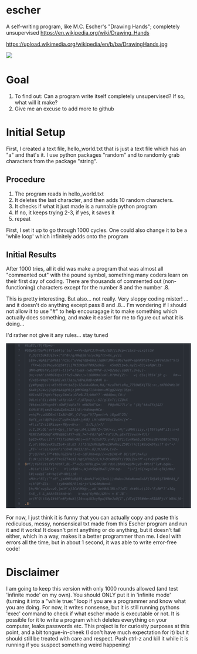 # escher
A self-writing program, like  M.C. Escher's "Drawing Hands"; completely unsupervised
https://en.wikipedia.org/wiki/Drawing_Hands

https://upload.wikimedia.org/wikipedia/en/b/ba/DrawingHands.jpg

![](https://upload.wikimedia.org/wikipedia/en/b/ba/DrawingHands.jpg)

# Goal
1) To find out: Can a program write itself completely unsupervised? If so, what will it make?
2) Give me an excuse to add more to github

# Initial Setup
First, I created a text file, hello_world.txt that is just a text file which has an "a" and that's it.
I use python packages "random" and to randomly grab characters from the package "string".

## Procedure
1) The program reads in hello_world.txt
2) It deletes the last character, and then adds 10 random characters.
3) It checks if what it just made is a runnable python program
4) If no, it keeps trying 2-3, if yes, it saves it
4) repeat

First, I set it up to go through 1000 cycles. One could also change it to be a 'while loop' which infinitely adds onto the program

## Initial Results
After 1000 tries, all it did was make a program that was almost all "commented out" with the pound symbol, something many coders learn on their first day of coding. There are thousands of commented out (non-functioning) characters except for the number 8 and the number .8. 

This is pretty interesting.
But also... not really. Very sloppy coding mister! ... and it doesn't do anything except pass 8 and .8...
I'm wondering if I should not allow it to use "#" to help encouragage it to make something which actually does something, and make it easier for me to figure out what it is doing...

I'd rather not give it any rules... stay tuned

![](results1000.png)

For now, I just think it is funny that you can actually copy and paste this rediculous, messy, nonsensical txt made from this Escher program and run it and it works! It doesn't print anything or do anything, but it doesn't fail either, which in a way, makes it a better programmer than me. I deal with errors all the time, but in about 1 second, it was able to write error-free code!

# Disclaimer
I am going to keep this version with only 1000 rounds allowed (and test 'infinite mode' on my own). You should ONLY put it in 'infinite mode' (turning it into a "while true:" loop if you are a programmer and know what you are doing. For now, it writes nonsense, but it is still running pythons 'exec' command to check if what escher made is executable or not. It is possible for it to write a program which deletes everything on your computer, leaks passwords etc. This project is for curiosity purposes at this point, and a bit tongue-in-cheek (I don't have much expectation for it) but it should still be treated with care and respect. Push ctrl-z and kill it while it is running if you suspect something weird happening!
